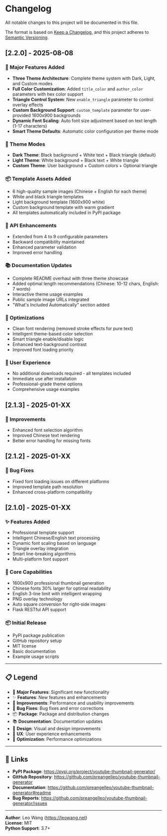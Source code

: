 # Changelog

All notable changes to this project will be documented in this file.

The format is based on [Keep a Changelog](https://keepachangelog.com/en/1.0.0/),
and this project adheres to [Semantic Versioning](https://semver.org/spec/v2.0.0.html).

## [2.2.0] - 2025-08-08

### 🎉 Major Features Added
- **Three Theme Architecture**: Complete theme system with Dark, Light, and Custom modes
- **Full Color Customization**: Added `title_color` and `author_color` parameters with hex color support
- **Triangle Control System**: New `enable_triangle` parameter to control overlay effects
- **Custom Background Support**: `custom_template` parameter for user-provided 1600x900 backgrounds
- **Dynamic Font Scaling**: Auto font size adjustment based on text length (1-17 characters)
- **Smart Theme Defaults**: Automatic color configuration per theme mode

### 🎨 Theme Modes
- **Dark Theme**: Black background + White text + Black triangle (default)
- **Light Theme**: White background + Black text + White triangle
- **Custom Theme**: User background + Custom colors + Optional triangle

### 📦 Template Assets Added
- 6 high-quality sample images (Chinese + English for each theme)
- White and black triangle templates
- Light background template (1600x900 white)
- Custom background template with warm gradient
- All templates automatically included in PyPI package

### 🔧 API Enhancements
- Extended from 4 to 9 configurable parameters
- Backward compatibility maintained
- Enhanced parameter validation
- Improved error handling

### 📚 Documentation Updates
- Complete README overhaul with three theme showcase
- Added optimal length recommendations (Chinese: 10-12 chars, English: 7 words)
- Interactive theme usage examples
- Public sample image URLs integrated
- "What's Included Automatically" section added

### 🎯 Optimizations
- Clean font rendering (removed stroke effects for pure text)
- Intelligent theme-based color selection
- Smart triangle enable/disable logic
- Enhanced text-background contrast
- Improved font loading priority

### 🌟 User Experience
- No additional downloads required - all templates included
- Immediate use after installation
- Professional-grade theme options
- Comprehensive usage examples

## [2.1.3] - 2025-01-XX

### 🔧 Improvements
- Enhanced font selection algorithm
- Improved Chinese text rendering
- Better error handling for missing fonts

## [2.1.2] - 2025-01-XX

### 🐛 Bug Fixes
- Fixed font loading issues on different platforms
- Improved template path resolution
- Enhanced cross-platform compatibility

## [2.1.0] - 2025-01-XX

### ✨ Features Added
- Professional template support
- Intelligent Chinese/English text processing
- Dynamic font scaling based on language
- Triangle overlay integration
- Smart line-breaking algorithms
- Multi-platform font support

### 🎨 Core Capabilities
- 1600x900 professional thumbnail generation
- Chinese fonts 30% larger for optimal readability
- English 3-line limit with intelligent wrapping
- PNG overlay technology
- Auto square conversion for right-side images
- Flask RESTful API support

### 📦 Initial Release
- PyPI package publication
- GitHub repository setup
- MIT license
- Basic documentation
- Example usage scripts

---

## 📋 Legend

- 🎉 **Major Features**: Significant new functionality
- ✨ **Features**: New features and enhancements
- 🔧 **Improvements**: Performance and usability improvements
- 🐛 **Bug Fixes**: Bug fixes and error corrections
- 📦 **Package**: Package and distribution changes
- 📚 **Documentation**: Documentation updates
- 🎨 **Design**: Visual and design improvements
- 🌟 **UX**: User experience enhancements
- 🎯 **Optimization**: Performance optimizations

---

## 🔗 Links

- **PyPI Package**: https://pypi.org/project/youtube-thumbnail-generator/
- **GitHub Repository**: https://github.com/preangelleo/youtube-thumbnail-generator
- **Documentation**: https://github.com/preangelleo/youtube-thumbnail-generator#readme
- **Bug Reports**: https://github.com/preangelleo/youtube-thumbnail-generator/issues

---

**Author**: Leo Wang (https://leowang.net)  
**License**: MIT  
**Python Support**: 3.7+